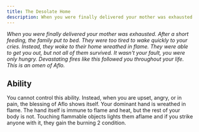 ```yaml
---
title: The Desolate Home
description: When you were finally delivered your mother was exhausted. After a short feeding, the family put to bed. They were too tired to wake quickly to your cries. Instead, they woke to their home wreathed in flame. They were able to get you out, but not all of them survived. It wasn't your fault, you were only hungry. This is an omen of Aflo.
---
```


_When you were finally delivered your mother was exhausted. After a short feeding, the family put to bed. They were too tired to wake quickly to your cries. Instead, they woke to their home wreathed in flame. They were able to get you out, but not all of them survived. It wasn't your fault, you were only hungry. Devastating fires like this followed you throughout your life. This is an omen of Aflo._

## Ability

You cannot control this ability. Instead, when you are upset, angry, or in pain, the blessing of Aflo shows itself. Your dominant hand is wreathed in flame. The hand itself is immune to flame and heat, but the rest of your body is not. Touching flammable objects lights them aflame and if you strike anyone with it, they gain the burning 2 condition.
